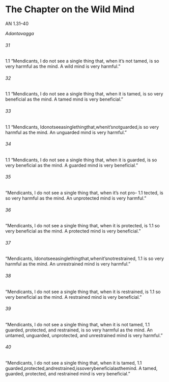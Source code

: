 # The Chapter on the Wild Mind

AN 1.31–40

_Adantavagga_

###### 31

1.1 “Mendicants, I do not see a single thing that, when it’s not tamed, is
so very harmful as the mind. A wild mind is very harmful.”

###### 32

1.1 “Mendicants, I do not see a single thing that, when it is tamed, is so
very beneficial as the mind. A tamed mind is very beneficial.”

###### 33

1.1 “Mendicants, Idonotseeasinglethingthat,whenit’snotguarded,is
so very harmful as the mind. An unguarded mind is very harmful.”

###### 34

1.1 “Mendicants, I do not see a single thing that, when it is guarded, is
so very beneficial as the mind. A guarded mind is very beneficial.”
###### 35

“Mendicants, I do not see a single thing that, when it’s not pro- 1.1
tected, is so very harmful as the mind. An unprotected mind is
very harmful.”

###### 36

“Mendicants, I do not see a single thing that, when it is protected, is 1.1
so very beneficial as the mind. A protected mind is very beneficial.”

###### 37

“Mendicants, Idonotseeasinglethingthat,whenit’snotrestrained, 1.1
is so very harmful as the mind. An unrestrained mind is very harmful.”

###### 38

“Mendicants, I do not see a single thing that, when it is restrained, is 1.1
so very beneficial as the mind. A restrained mind is very beneficial.”

###### 39

“Mendicants, I do not see a single thing that, when it is not tamed, 1.1
guarded, protected, and restrained, is so very harmful as the mind.
An untamed, unguarded, unprotected, and unrestrained mind is
very harmful.”

###### 40

“Mendicants, I do not see a single thing that, when it is tamed, 1.1
guarded,protected,andrestrained,issoverybeneficialasthemind.
A tamed, guarded, protected, and restrained mind is very beneficial.”
